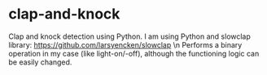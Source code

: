 # clap-and-knock
Clap and knock detection using Python.
I am using Python and slowclap library: https://github.com/larsyencken/slowclap
\n Performs a binary operation in my case (like light-on/-off), although the functioning logic can be easily changed.
